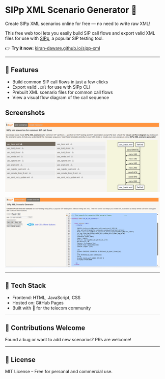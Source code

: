 # SIPp XML Scenario Generator 🧪

Create SIPp XML scenarios online for free — no need to write raw XML!

This free web tool lets you easily build SIP call flows and export valid XML files for use with [SIPp](https://github.com/SIPp/sipp), a popular SIP testing tool.

👉 **Try it now:** [kiran-daware.github.io/sipp-xml](https://kiran-daware.github.io/sipp-xml/)

---

## 🔧 Features

- Build common SIP call flows in just a few clicks
- Export valid `.xml` for use with SIPp CLI
- Prebuilt XML scenario files for common call flows
- View a visual flow diagram of the call sequence


## Screenshots

![SIPp XML flow diagram preview](sipp-xml-scenarios.png)

![SIPp XML Generator Preview](create-sipp-xml.png)

---

## 🚀 Tech Stack

- Frontend: HTML, JavaScript, CSS
- Hosted on: GitHub Pages
- Built with 💙 for the telecom community

---

## 🤝 Contributions Welcome

Found a bug or want to add new scenarios? PRs are welcome!

---

## 📜 License

MIT License – Free for personal and commercial use.
